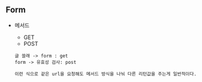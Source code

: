 ## Form

- 메서드

  - GET
  - POST

  ```text
  글 쓸래 -> form : get
  form -> 유효성 검사: post
  
  이런 식으로 같은 url을 요청해도 메서드 방식을 나눠 다른 리턴값을 주는게 일반적이다. 
  ```

  